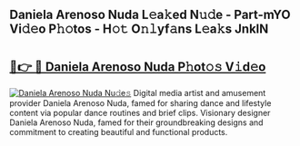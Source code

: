 ## Daniela Arenoso Nuda L𝚎a𝚔ed N𝚞𝚍e - Part-mYO Vi𝚍𝚎o P𝚑𝚘tos - H𝚘𝚝 O𝚗𝚕yf𝚊ns L𝚎a𝚔s JnklN

# <h2><a href="http://kfcwgx.oniu.top/?m=Daniela+Arenoso+Nuda">🔗👉 🔴 Daniela Arenoso Nuda P𝚑ot𝚘𝚜 V𝚒d𝚎o</a></h2>

[![Daniela Arenoso Nuda Nu𝚍e𝚜](https://i.imgur.com/0qMVB7G.gif)](http://kfcwgx.oniu.top/?m=Daniela+Arenoso+Nuda)
Digital media artist and amusement provider Daniela Arenoso Nuda, famed for sharing dance and lifestyle content via popular dance routines and brief clips. Visionary designer Daniela Arenoso Nuda, famed for their groundbreaking designs and commitment to creating beautiful and functional products.  
